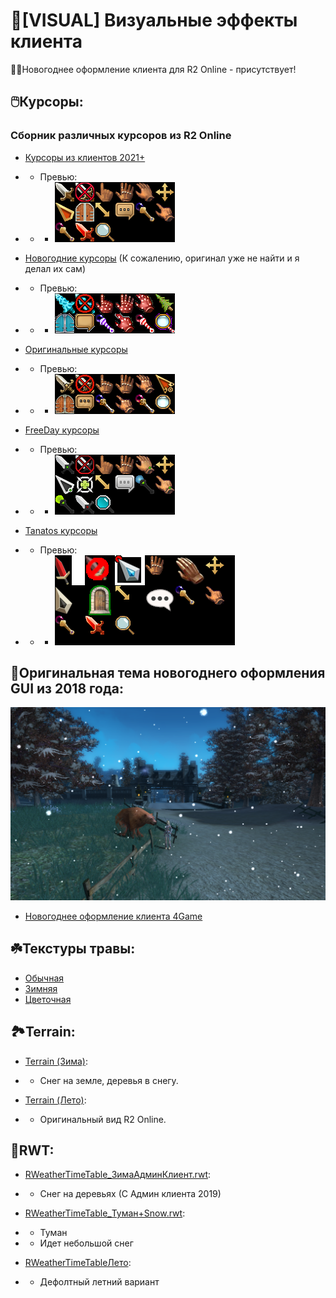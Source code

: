 # 🌟[VISUAL] Визуальные эффекты клиента
🎅🏻Новогоднее оформление клиента для R2 Online -  присутствует!

## 🖱️Курсоры:
### Сборник различных курсоров из R2 Online
- [Курсоры из клиентов 2021+](Cursor/Курсоры%20из%20клиентов%202021+)
- - Превью:
- - - ![collage.png](Cursor/Курсоры%20из%20клиентов%202021+/collage.png)

- [Новогодние курсоры](Cursor/Новогодние%20курсоры) (К сожалению, оригинал уже не найти и я делал их сам)
- - Превью:
- - - ![collage.png](Cursor/Новогодние%20курсоры/collage.png)

- [Оригинальные курсоры](Cursor/Оригинальные%20курсоры)
- - Превью:
- - - ![collage.png](Cursor/Оригинальные%20курсоры/collage.png)

- [FreeDay курсоры](Cursor/FreeDay%20курсоры)
- - Превью:
- - - ![collage.png](Cursor/FreeDay%20курсоры/collage.png)

- [Tanatos курсоры](Cursor/Tanatos%20курсоры)
- - Превью:
- - - ![collage.png](Cursor/Tanatos%20курсоры/collage.png)

## 🎉Оригинальная тема новогоднего оформления GUI из 2018 года:
![Winter2.png](Новогоднее%20оформление%20клиента%204Game/Winter2.png)
- [Новогоднее оформление клиента 4Game](Новогоднее%20оформление%20клиента%204Game)


## ☘️Текстуры травы:
- [Обычная](Grass/Default)
- [Зимняя](Grass/Winter)
- [Цветочная](Grass/Flower)


## 🏞️Terrain:
- [Terrain (Зима)](Terrain%20(Зима)):
- - Снег на земле, деревья в снегу.

- [Terrain (Лето)](Terrain%20(Лето)):
- - Оригинальный вид R2 Online.


## 🌄RWT:
- [RWeatherTimeTable_ЗимаАдминКлиент.rwt](RWT/RWeatherTimeTable_ЗимаАдминКлиент.rwt):
- - Снег на деревьях (С Админ клиента 2019)

-  [RWeatherTimeTable_Туман+Snow.rwt](RWT/RWeatherTimeTable_Туман+Snow.rwt):
- - Туман
- - Идет небольшой снег

- [RWeatherTimeTableЛето](RWT/RWeatherTimeTableЛето.rwt):
- - Дефолтный летний вариант